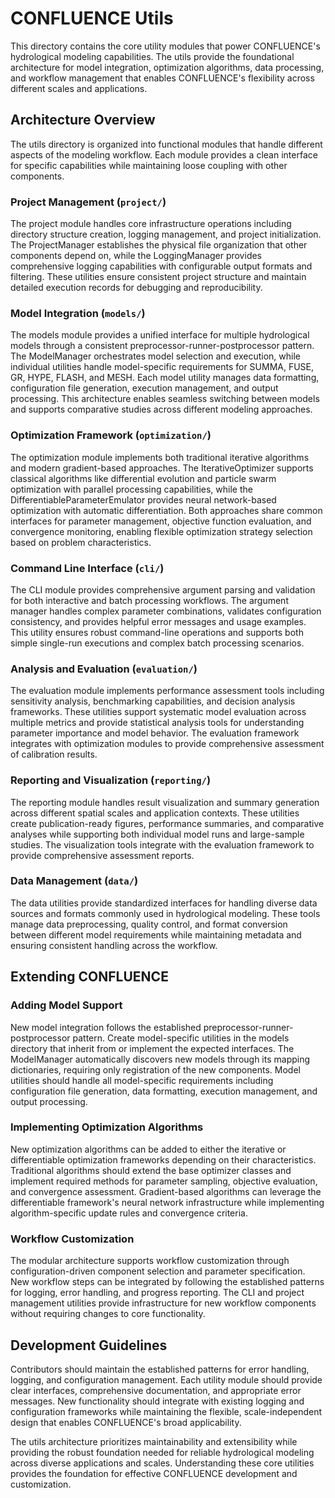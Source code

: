 # CONFLUENCE Utils

This directory contains the core utility modules that power CONFLUENCE's hydrological modeling capabilities. The utils provide the foundational architecture for model integration, optimization algorithms, data processing, and workflow management that enables CONFLUENCE's flexibility across different scales and applications.

## Architecture Overview

The utils directory is organized into functional modules that handle different aspects of the modeling workflow. Each module provides a clean interface for specific capabilities while maintaining loose coupling with other components.

### Project Management (`project/`)

The project module handles core infrastructure operations including directory structure creation, logging management, and project initialization. The ProjectManager establishes the physical file organization that other components depend on, while the LoggingManager provides comprehensive logging capabilities with configurable output formats and filtering. These utilities ensure consistent project structure and maintain detailed execution records for debugging and reproducibility.

### Model Integration (`models/`)

The models module provides a unified interface for multiple hydrological models through a consistent preprocessor-runner-postprocessor pattern. The ModelManager orchestrates model selection and execution, while individual utilities handle model-specific requirements for SUMMA, FUSE, GR, HYPE, FLASH, and MESH. Each model utility manages data formatting, configuration file generation, execution management, and output processing. This architecture enables seamless switching between models and supports comparative studies across different modeling approaches.

### Optimization Framework (`optimization/`)

The optimization module implements both traditional iterative algorithms and modern gradient-based approaches. The IterativeOptimizer supports classical algorithms like differential evolution and particle swarm optimization with parallel processing capabilities, while the DifferentiableParameterEmulator provides neural network-based optimization with automatic differentiation. Both approaches share common interfaces for parameter management, objective function evaluation, and convergence monitoring, enabling flexible optimization strategy selection based on problem characteristics.

### Command Line Interface (`cli/`)

The CLI module provides comprehensive argument parsing and validation for both interactive and batch processing workflows. The argument manager handles complex parameter combinations, validates configuration consistency, and provides helpful error messages and usage examples. This utility ensures robust command-line operations and supports both simple single-run executions and complex batch processing scenarios.

### Analysis and Evaluation (`evaluation/`)

The evaluation module implements performance assessment tools including sensitivity analysis, benchmarking capabilities, and decision analysis frameworks. These utilities support systematic model evaluation across multiple metrics and provide statistical analysis tools for understanding parameter importance and model behavior. The evaluation framework integrates with optimization modules to provide comprehensive assessment of calibration results.

### Reporting and Visualization (`reporting/`)

The reporting module handles result visualization and summary generation across different spatial scales and application contexts. These utilities create publication-ready figures, performance summaries, and comparative analyses while supporting both individual model runs and large-sample studies. The visualization tools integrate with the evaluation framework to provide comprehensive assessment reports.

### Data Management (`data/`)

The data utilities provide standardized interfaces for handling diverse data sources and formats commonly used in hydrological modeling. These tools manage data preprocessing, quality control, and format conversion between different model requirements while maintaining metadata and ensuring consistent handling across the workflow.

## Extending CONFLUENCE

### Adding Model Support

New model integration follows the established preprocessor-runner-postprocessor pattern. Create model-specific utilities in the models directory that inherit from or implement the expected interfaces. The ModelManager automatically discovers new models through its mapping dictionaries, requiring only registration of the new components. Model utilities should handle all model-specific requirements including configuration file generation, data formatting, execution management, and output processing.

### Implementing Optimization Algorithms

New optimization algorithms can be added to either the iterative or differentiable optimization frameworks depending on their characteristics. Traditional algorithms should extend the base optimizer classes and implement required methods for parameter sampling, objective evaluation, and convergence assessment. Gradient-based algorithms can leverage the differentiable framework's neural network infrastructure while implementing algorithm-specific update rules and convergence criteria.

### Workflow Customization

The modular architecture supports workflow customization through configuration-driven component selection and parameter specification. New workflow steps can be integrated by following the established patterns for logging, error handling, and progress reporting. The CLI and project management utilities provide infrastructure for new workflow components without requiring changes to core functionality.

## Development Guidelines

Contributors should maintain the established patterns for error handling, logging, and configuration management. Each utility module should provide clear interfaces, comprehensive documentation, and appropriate error messages. New functionality should integrate with existing logging and configuration frameworks while maintaining the flexible, scale-independent design that enables CONFLUENCE's broad applicability.

The utils architecture prioritizes maintainability and extensibility while providing the robust foundation needed for reliable hydrological modeling across diverse applications and scales. Understanding these core utilities provides the foundation for effective CONFLUENCE development and customization.